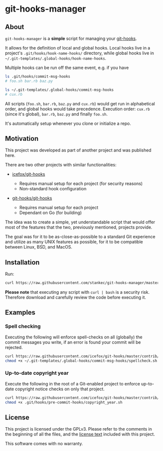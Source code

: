 # git-hooks-manager

## About

`git-hooks-manager` is a __simple__ script for managing your
[git-hooks](https://git-scm.com/book/en/v2/Customizing-Git-Git-Hooks).

It allows for the definition of local and global hooks. Local hooks live in
a project's `.git/hooks/hook-name-hooks/` directory, while global hooks live in
`~/.git-templates/.global-hooks/hook-name-hooks`.

Multiple hooks can be run off the same event, e.g. if you have

```Bash
ls .git/hooks/commit-msg-hooks
# foo.sh bar.rb baz.py

ls ~/.git-templates/.global-hooks/commit-msg-hooks
# cux.rb
```

All scripts (`foo.sh`, `bar.rb`, `baz.py` and `cux.rb`) would get run in
alphabetical order, and global hooks would take precedence.
Execution order: `cux.rb` (since it's global), `bar.rb`, `baz.py` and finally
`foo.sh`.

It's automatically setup whenever you clone or initialize a repo.

## Motivation

This project was developed as part of another project and was published here.

There are two other projects with similar functionalities:

* [icefox/git-hooks](https://github.com/icefox/git-hooks)
  - Requires manual setup for each project (for security reasons)
  - Non-standard hook configuration

* [git-hooks/git-hooks](https://github.com/git-hooks/git-hooks)
  - Requires manual setup for each project
  - Dependant on Go (for building)

The idea was to create a simple, yet understandable script that would offer most
of the features that the two, previously mentioned, projects provide.

The goal was for it to be as-close-as-possible to a standard Git experience and
utilize as many UNIX features as possible, for it to be compatible between
Linux, BSD, and MacOS.

## Installation

Run:

```Bash
curl https://raw.githubusercontent.com/stankec/git-hooks-manager/master/.install.sh | bash
```

__Please note__ that executing any script with `curl | bash` is a security
risk. Therefore download and carefully review the code before executing it.

## Examples

### Spell checking

Executing the following will enforce spell-checks on all (globally) the commit
messages you write, if an error is found your commit will be rejected.

```Bash
curl https://raw.githubusercontent.com/icefox/git-hooks/master/contrib/commit-msg/spellcheck > ~/.git-templates/.global-hooks/commit-msg-hooks/spellcheck.sh
chmod +x ~/.git-templates/.global-hooks/commit-msg-hooks/spellcheck.sh
```

### Up-to-date copyright year

Execute the following in the root of a Git-enabled project to enforce up-to-date
copyright notice checks on only that project.

```Bash
curl https://raw.githubusercontent.com/icefox/git-hooks/master/contrib/pre-commit/copyright_year > .git/hooks/pre-commit-hooks/copyright_year.sh
chmod +x .git/hooks/pre-commit-hooks/copyright_year.sh
```

## License

This project is licensed under the GPLv3. Please refer to the comments in the
beginning of all the files, and the [license text](/LICENSE) included with
this project.

This software comes with no warranty.
